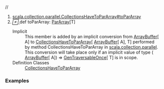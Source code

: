 //
<ol>
<li><a href="https://www.scala-lang.org/api/2.12.3/scala/collection/mutable/ArrayBuffer.html#toParArray:scala.collection.parallel.mutable.ParArray[T]">scala.collection.parallel.CollectionsHaveToParArray#toParArray</a></li>
<li name="scala.collection.parallel.CollectionsHaveToParArray#toParArray" visbl="pub" class="indented0 " data-isabs="false" fullcomment="yes" group="Ungrouped"> <a id="toParArray:scala.collection.parallel.mutable.ParArray[T]"></a><a id="toParArray:ParArray[T]"></a> <span class="permalink"> <a href="../../../scala/collection/mutable/ArrayBuffer.html#toParArray:scala.collection.parallel.mutable.ParArray[T]" title="Permalink"> <i class="material-icons"></i> </a> </span> <span class="modifier_kind"> <span class="modifier"></span> <span class="kind">def</span> </span> <span class="symbol"> <span class="implicit">toParArray</span><span class="result">: <a href="../parallel/mutable/ParArray.html" class="extype" name="scala.collection.parallel.mutable.ParArray">ParArray</a>[<span class="extype" name="scala.collection.parallel.CollectionsHaveToParArray.T">T</span>]</span> </span> 
 <div class="fullcomment">
  <dl class="attributes block"> 
   <dt class="implicit">
    Implicit
   </dt>
   <dd>
     This member is added by an implicit conversion from 
    <a href="" class="extype" name="scala.collection.mutable.ArrayBuffer">ArrayBuffer</a>[
    <span class="extype" name="scala.collection.mutable.ArrayBuffer.A">A</span>] to 
    <a href="../parallel/package$$CollectionsHaveToParArray.html" class="extype" name="scala.collection.parallel.CollectionsHaveToParArray">CollectionsHaveToParArray</a>[
    <a href="" class="extype" name="scala.collection.mutable.ArrayBuffer">ArrayBuffer</a>[
    <span class="extype" name="scala.collection.mutable.ArrayBuffer.A">A</span>], 
    <span class="extype" name="scala.collection.parallel.CollectionsHaveToParArray.T">T</span>] performed by method CollectionsHaveToParArray in 
    <a href="../parallel/index.html" class="extype" name="scala.collection.parallel">scala.collection.parallel</a>. This conversion will take place only if an implicit value of type (
    <a href="" class="extype" name="scala.collection.mutable.ArrayBuffer">ArrayBuffer</a>[
    <span class="extype" name="scala.collection.mutable.ArrayBuffer.A">A</span>]) ⇒ 
    <a href="../GenTraversableOnce.html" class="extype" name="scala.collection.GenTraversableOnce">GenTraversableOnce</a>[
    <span class="extype" name="scala.collection.parallel.CollectionsHaveToParArray.T">T</span>] is in scope. 
   </dd>
   <dt>
    Definition Classes
   </dt>
   <dd>
    <a href="../parallel/package$$CollectionsHaveToParArray.html" class="extype" name="scala.collection.parallel.CollectionsHaveToParArray">CollectionsHaveToParArray</a>
   </dd>
  </dl>
 </div> </li>
        </ol>


### Examples















